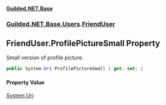 
#### [Guilded.NET.Base](index 'index')
### [Guilded.NET.Base.Users](index#Guilded_NET_Base_Users 'Guilded.NET.Base.Users').[FriendUser](FriendUser 'Guilded.NET.Base.Users.FriendUser')
## FriendUser.ProfilePictureSmall Property
Small version of profile picture.  
```csharp
public System.Uri ProfilePictureSmall { get; set; }
```

#### Property Value
[System.Uri](https://docs.microsoft.com/en-us/dotnet/api/System.Uri 'System.Uri')
